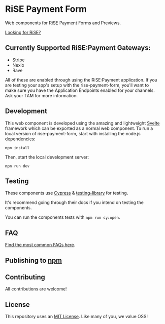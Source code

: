 # RiSE Payment Form
Web components for RiSE Payment Forms and Previews.

[Looking for RiSE?](https://rise.store)

## Currently Supported RiSE:Payment Gateways:
 - Stripe
 - Nexio
 - Rave

All of these are enabled through using the RiSE:Payment application.
If you are testing your app's setup with the rise-payment-form, you'll want to make sure you have the Application Endpoints enabled for your channels.  Ask your TAM for more information.

## Development
This web component is developed using the amazing and lightweight [Svelte](https://svelte.dev/) framework which can be exported as a normal web component.
To run a local version of rise-payment-form, start with installing the node.js dependencies:

`npm install`

Then, start the local development server:

`npm run dev`

## Testing
These components use [Cypress](https://www.cypress.io/) & [testing-library](https://testing-library.com/docs/cypress-testing-library/intro) for testing.

It's recommend going through their docs if you intend on testing the components.

You can run the components tests with `npm run cy:open`.

## FAQ

[Find the most common FAQs here](../master/FAQ.md).

## Publishing to [npm](https://www.npmjs.com)

## Contributing

All contributions are welcome!

## License
This repository uses an [MIT License](../master/LICENSE). Like many of you, we value OSS!
